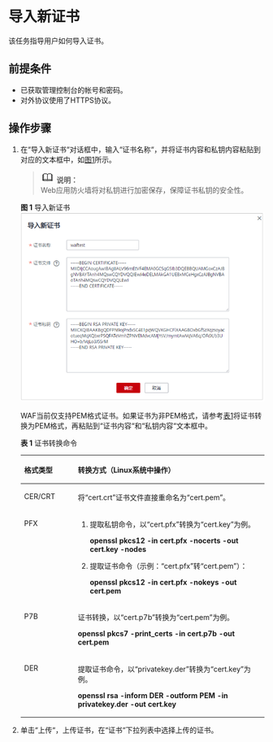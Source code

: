 # 导入新证书<a name="waf_01_0078"></a>

该任务指导用户如何导入证书。

## 前提条件<a name="section1032870191810"></a>

-   已获取管理控制台的帐号和密码。
-   对外协议使用了HTTPS协议。

## 操作步骤<a name="section0629134732013"></a>

1.  在“导入新证书“对话框中，输入“证书名称“，并将证书内容和私钥内容粘贴到对应的文本框中，如[图1](#fig7846148397)所示。

    >![](public_sys-resources/icon-note.gif) **说明：**   
    >Web应用防火墙将对私钥进行加密保存，保障证书私钥的安全性。  

    **图 1**  导入新证书<a name="fig7846148397"></a>  
    ![](figures/导入新证书.png "导入新证书")

    WAF当前仅支持PEM格式证书。如果证书为非PEM格式，请参考[表1](#table1184924815910)将证书转换为PEM格式，再粘贴到“证书内容“和“私钥内容“文本框中。 

    **表 1**  证书转换命令

    <a name="table1184924815910"></a>
    <table><thead align="left"><tr id="row2847448797"><th class="cellrowborder" valign="top" width="21.990000000000002%" id="mcps1.2.3.1.1"><p id="p98475489920"><a name="p98475489920"></a><a name="p98475489920"></a>格式类型</p>
    </th>
    <th class="cellrowborder" valign="top" width="78.01%" id="mcps1.2.3.1.2"><p id="p18847164813920"><a name="p18847164813920"></a><a name="p18847164813920"></a>转换方式（Linux系统中操作）</p>
    </th>
    </tr>
    </thead>
    <tbody><tr id="row1784719481093"><td class="cellrowborder" valign="top" width="21.990000000000002%" headers="mcps1.2.3.1.1 "><p id="p68471489919"><a name="p68471489919"></a><a name="p68471489919"></a>CER/CRT</p>
    </td>
    <td class="cellrowborder" valign="top" width="78.01%" headers="mcps1.2.3.1.2 "><p id="p88479481916"><a name="p88479481916"></a><a name="p88479481916"></a>将<span class="filepath" id="filepath78476481915"><a name="filepath78476481915"></a><a name="filepath78476481915"></a>“cert.crt”</span>证书文件直接重命名为<span class="filepath" id="filepath98475485919"><a name="filepath98475485919"></a><a name="filepath98475485919"></a>“cert.pem”</span>。</p>
    </td>
    </tr>
    <tr id="row1484714481196"><td class="cellrowborder" valign="top" width="21.990000000000002%" headers="mcps1.2.3.1.1 "><p id="p14847164816915"><a name="p14847164816915"></a><a name="p14847164816915"></a>PFX</p>
    </td>
    <td class="cellrowborder" valign="top" width="78.01%" headers="mcps1.2.3.1.2 "><a name="ol178472048299"></a><a name="ol178472048299"></a><ol id="ol178472048299"><li>提取私钥命令，以<span class="filepath" id="filepath1584712483914"><a name="filepath1584712483914"></a><a name="filepath1584712483914"></a>“cert.pfx”</span>转换为<span class="filepath" id="filepath17847184810916"><a name="filepath17847184810916"></a><a name="filepath17847184810916"></a>“cert.key”</span>为例。<p id="p18476481912"><a name="p18476481912"></a><a name="p18476481912"></a><strong id="b78471748295"><a name="b78471748295"></a><a name="b78471748295"></a>openssl pkcs12 -in cert.pfx -nocerts -out cert.key -nodes</strong></p>
    </li><li>提取证书命令（示例：<span class="filepath" id="filepath148471048490"><a name="filepath148471048490"></a><a name="filepath148471048490"></a>“cert.pfx”</span>转<span class="filepath" id="filepath68471648499"><a name="filepath68471648499"></a><a name="filepath68471648499"></a>“cert.pem”</span>）：<p id="p168471248296"><a name="p168471248296"></a><a name="p168471248296"></a><strong id="b10847164818913"><a name="b10847164818913"></a><a name="b10847164818913"></a>openssl pkcs12 -in cert.pfx -nokeys -out cert.pem</strong></p>
    </li></ol>
    </td>
    </tr>
    <tr id="row15847548495"><td class="cellrowborder" valign="top" width="21.990000000000002%" headers="mcps1.2.3.1.1 "><p id="p12847448399"><a name="p12847448399"></a><a name="p12847448399"></a>P7B</p>
    </td>
    <td class="cellrowborder" valign="top" width="78.01%" headers="mcps1.2.3.1.2 "><p id="p784720481898"><a name="p784720481898"></a><a name="p784720481898"></a>证书转换，以<span class="filepath" id="filepath3847154818919"><a name="filepath3847154818919"></a><a name="filepath3847154818919"></a>“cert.p7b”</span>转换为<span class="filepath" id="filepath784716482919"><a name="filepath784716482919"></a><a name="filepath784716482919"></a>“cert.pem”</span>为例。</p>
    <p id="p384734812910"><a name="p384734812910"></a><a name="p384734812910"></a><strong id="b884754812912"><a name="b884754812912"></a><a name="b884754812912"></a>openssl pkcs7 -print_certs -in cert.p7b -out cert.pem</strong></p>
    </td>
    </tr>
    <tr id="row12849154819915"><td class="cellrowborder" valign="top" width="21.990000000000002%" headers="mcps1.2.3.1.1 "><p id="p1984713481495"><a name="p1984713481495"></a><a name="p1984713481495"></a>DER</p>
    </td>
    <td class="cellrowborder" valign="top" width="78.01%" headers="mcps1.2.3.1.2 "><p id="p208499482912"><a name="p208499482912"></a><a name="p208499482912"></a>提取证书命令，以<span class="filepath" id="filepath984724810917"><a name="filepath984724810917"></a><a name="filepath984724810917"></a>“privatekey.der”</span>转换为<span class="filepath" id="filepath8849148993"><a name="filepath8849148993"></a><a name="filepath8849148993"></a>“cert.key”</span>为例。</p>
    <p id="p118496487916"><a name="p118496487916"></a><a name="p118496487916"></a><strong id="b118494481997"><a name="b118494481997"></a><a name="b118494481997"></a>openssl rsa -inform DER -outform PEM -in privatekey.der -out cert.key</strong></p>
    </td>
    </tr>
    </tbody>
    </table>

2.  单击“上传“，上传证书，在“证书“下拉列表中选择上传的证书。

